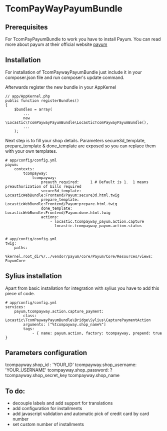 TcomPayWayPayumBundle
=====================

## Prerequisites

For TcomPayPayumBundle to work you have to install Payum. You can read more about payum at their official website
[payum](http://payum.org/)

## Installation

For installation of TcomPaywayPayumBundle just include it in your composer.json file and run composer's update
command.

Afterwards register the new bundle in your AppKernel

    // app/AppKernel.php
    public function registerBundles()
    {
        $bundles = array(
            ...
            new \Locastic\TcomPaywayPayumBundle\LocasticTcomPaywayPayumBundle(),
            ...
        );


Next step is to fill your shop details. Parameters secure3d_template, prepare_template & done_template are exposed
so you can replace them with your own templates.

    # app/config/config.yml
    payum:
        contexts:
            tcompayway:
                tcompayway:
                    preauth_required:     1 # Default is 1.  1 means preauthorization of bills required
                    secure3d_template:     LocasticWebBundle:Frontend/Payum:secure3d.html.twig
                    prepare_template:      LocasticWebBundle:Frontend/Payum:prepare.html.twig
                    done_template:      LocasticWebBundle:Frontend/Payum:done.html.twig
                    actions:
                        - locastic.tcompayway_payum.action.capture
                        - locastic.tcompayway_payum.action.status


    # app/config/config.yml
    twig:
        paths:
            %kernel.root_dir%/../vendor/payum/core/Payum/Core/Resources/views: PayumCore

## Sylius installation

Apart from basic installation for integration with sylius you have to add this piece of code.

    # app/config/config.yml
    services:
        payum.tcompayway.action.capture_payment:
            class: Locastic\TcomPaywayPayumBundle\Bridge\Sylius\CapturePaymentAction
            arguments: ["%tcompayway.shop_name%"]
            tags:
                - { name: payum.action, factory: tcompayway, prepend: true }

## Parameters configuration

tcompayway.shop_id : 'YOUR_ID'
tcompayway.shop_username: 'YOUR_USERNAME'
tcompayway.shop_password: ?
tcompayway.shop_secret_key
tcompayway.shop_name


## To do:
- decouple labels and add support for translations
- add configuration for installments 
- add javascript validation and automatic pick of credit card by card number
- set custom number of installments
